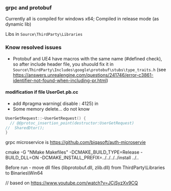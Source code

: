 
### grpc and protobuf

Currently all is compiled for windows x64; Compiled in release mode (as dynamic lib)

Libs in `Source\ThirdParty\Libraries`

### Know resolved issues

 - Protobuf and UE4 have macros with the same name (#defined check), so after include header file, you shuould fix it in `Source\ThirdParty\Includes\google\protobuf\stubs\type_traits.h` (see https://answers.unrealengine.com/questions/241746/error-c3861-identifier-not-found-when-including-pr.html)
 
#### modification if file UserGet.pb.cc

 - add #pragma warning( disable : 4125) in 
 - Some memory delete... do not know
```c
UserGetRequest::~UserGetRequest() {
  // @@protoc_insertion_point(destructor:UserGetRequest)
//  SharedDtor();
}
```

grpc microservice is https://github.com/biqasoft/auth-microservie

cmake -G "NMake Makefiles" -DCMAKE_BUILD_TYPE=Release -BUILD_DLL=ON -DCMAKE_INSTALL_PREFIX=../../../../install ../..

Before run - move dll files (libprotobuf.dll, zlib.dll) from ThirdParty\Libraries to Binaries\Win64

// based on https://www.youtube.com/watch?v=JCjSyzXv9CQ